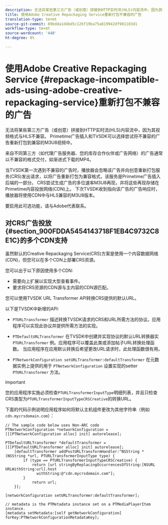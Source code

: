 ```yaml
---
description: 无法将某些第三方广告（或创意）拼接到HTTP实时流(HLS)内容流中，因为其视频格式与HLS不兼容。 Primetime广告插入和TVSDK可以选择尝试将不兼容的广告重新打包到兼容的M3U8视频中。
title: 使用Adobe Creative Repackaging Service重新打包不兼容的广告
translation-type: tm+mt
source-git-commit: 89bdda1d4bd5c126f19ba75a819942df901183d1
workflow-type: tm+mt
source-wordcount: '448'
ht-degree: 0%

---
```



# 使用Adobe Creative Repackaging Service {#repackage-incompatible-ads-using-adobe-creative-repackaging-service}重新打包不兼容的广告

无法将某些第三方广告（或创意）拼接到HTTP实时流(HLS)内容流中，因为其视频格式与HLS不兼容。 Primetime广告插入和TVSDK可以选择尝试将不兼容的广告重新打包到兼容的M3U8视频中。

来自不同第三方（如代理广告服务器、您的库存合作伙伴或广告网络）的广告通常以不兼容的格式交付，如渐进式下载的MP4。

当TVSDK第一次遇到不兼容的广告时，播放器会忽略该广告并向创意重新打包服务(CRS)发出请求，以将广告重新打包为兼容格式，该服务是Primetime广告插入后端的一部分。 CRS尝试生成广告的多位速率M3U8再现，并将这些再现存储在Primetime内容投放网络(CDN)上。 下次TVSDK收到指向该广告的广告响应时，播放器将使用CDN中与HLS兼容的M3U8版本。

要启用此可选功能，请与Adobe代表联系。

## 对CRS广告投放{#section_900FDDA5454143718F1EB4C9732C8E1C}的多个CDN支持

虽然默认的Creative Repackaging Service(CRS)方案是使用一个内容数据网络(CDN)，但您可以在多个CDN上部署CRS资源。

您可以出于以下原因使用多个CDN:

* 需要向上扩展以实现大型查看事件。
* 要求将CRS资源的CDN源与主内容的CDN源匹配。

您可以使用TVSDK URL Transformer API转换CRS提供的默认URL。

以下是TVSDK中新增的API:

* `PTURLTransformer` 描述转换TVSDK请求的CRS和URL所需方法的协议。应用程序可以实现此协议并提供所需方法的实现。

* `PTDefaultURLTransformer` 在TVSDK中创建并实现协议的默认URL转换器实 `PTURLTransformer` 例。应用程序可以覆盖此类或添加帖子URL转换处理函数。 当应用程序在应用默认转换后希望更改URL请求时，此处理函数很有用。

* `PTNetworkConfiguration setURLTransformer:defaultTransformer` 在元数据实例上提供的用于 `PTNetworkConfiguration` 设置实现的setter `PTURLTransformer` 方法。

>[!IMPORTANT]
>
>您的应用程序实施必须检查`PTURLTransformerInputType`明细列表，并且只检查CRS类型为`PTURLTransformerInputTypeCRSCreative`的转换URL。

下面的代码示例说明应用程序如何将默认主机组件更改为其他字符串（例如`cdn.mycrsdomain.com`）：

```
// The sample code below uses Non-ARC code 
PTNetworkConfiguration *networkConfiguration = [[[PTNetworkConfiguration alloc] init] autorelease]; 
   
PTDefaultURLTransformer *defaultTransformer = [[[PTDefaultURLTransformer alloc] init] autorelease]; 
    [defaultTransformer addPostURLTransformHandler:^NSString *(NSString *url, PTURLTransformerInputType type) { 
        if (type == PTURLTransformerInputTypeCRSCreative) { 
            return [url stringByReplacingOccurrencesOfString:[NSURL URLWithString:url].host  
              withString:@"cdn.mycrsdomain.com"]; 
        } 
            return url; 
    }]; 
  
[networkConfiguration setURLTransformer:defaultTransformer]; 
   
// metadata is the PTMetadata instance set on a PTMediaPlayerItem instance. 
[metadata setMetadata:[self getNetworkConfiguration] forKey:PTNetworkConfigurationMetadataKey];
```
